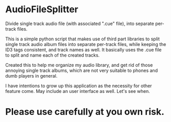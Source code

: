 # AudioFileSplitter
Divide single track audio file (with associated ".cue" file), into separate per-track files. 

This is a simple python script that makes use of third part libraries to split single track audio album files into separate per-track files, while keeping the ID3 tags consistent, and track names as well. It basically uses the .cue file to split and name each of the created tracks.

Created this to help me organize my audio library, and get rid of those annoying single track albums, which are not very suitable to phones and dumb players in general.

I have intentions to grow up this application as the necessity for other feature come. May include an user interface as well. Let's see when. 

# Please use carefully at you own risk. 
